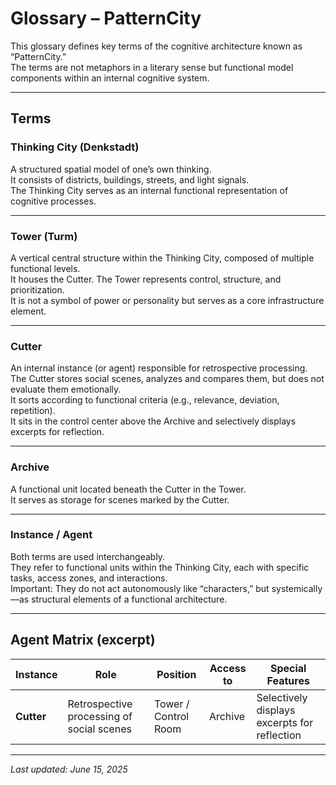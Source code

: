 # Glossary – PatternCity

This glossary defines key terms of the cognitive architecture known as “PatternCity.”  
The terms are not metaphors in a literary sense but functional model components within an internal cognitive system.

---

## Terms

### **Thinking City (Denkstadt)**
A structured spatial model of one’s own thinking.  
It consists of districts, buildings, streets, and light signals.  
The Thinking City serves as an internal functional representation of cognitive processes.

---

### **Tower (Turm)**
A vertical central structure within the Thinking City, composed of multiple functional levels.  
It houses the Cutter. The Tower represents control, structure, and prioritization.  
It is not a symbol of power or personality but serves as a core infrastructure element.

---

### **Cutter**
An internal instance (or agent) responsible for retrospective processing.  
The Cutter stores social scenes, analyzes and compares them, but does not evaluate them emotionally.  
It sorts according to functional criteria (e.g., relevance, deviation, repetition).  
It sits in the control center above the Archive and selectively displays excerpts for reflection.

---

### **Archive**
A functional unit located beneath the Cutter in the Tower.  
It serves as storage for scenes marked by the Cutter.

---

### **Instance / Agent**
Both terms are used interchangeably.  
They refer to functional units within the Thinking City, each with specific tasks, access zones, and interactions.  
Important: They do not act autonomously like “characters,” but systemically—as structural elements of a functional architecture.

---

## Agent Matrix (excerpt)

| Instance       | Role                                 | Position            | Access to     | Special Features                               |
|----------------|--------------------------------------|----------------------|----------------|------------------------------------------------|
| **Cutter**     | Retrospective processing of social scenes | Tower / Control Room | Archive        | Selectively displays excerpts for reflection   |

---

*Last updated: June 15, 2025*
